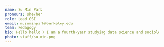 ```yaml
---
name: Su Min Park
pronouns: she/her
role: Lead GSI
email: m.suminpark@berkeley.edu
team: Pedagogy
bio: Hello hello:) I am a fourth-year studying data science and sociology and so excited to meet y'all! (ง ᵕᴗᵕ)ว
photo: staff/su_min.png
---
```

